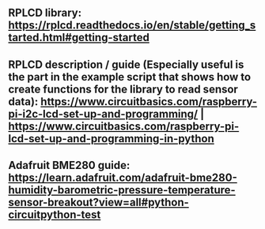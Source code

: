 ## RPLCD library: https://rplcd.readthedocs.io/en/stable/getting_started.html#getting-started

## RPLCD description / guide (Especially useful is the part in the example script that shows how to create functions for the library to read sensor data): https://www.circuitbasics.com/raspberry-pi-i2c-lcd-set-up-and-programming/  |  https://www.circuitbasics.com/raspberry-pi-lcd-set-up-and-programming-in-python

## Adafruit BME280 guide: https://learn.adafruit.com/adafruit-bme280-humidity-barometric-pressure-temperature-sensor-breakout?view=all#python-circuitpython-test

## 